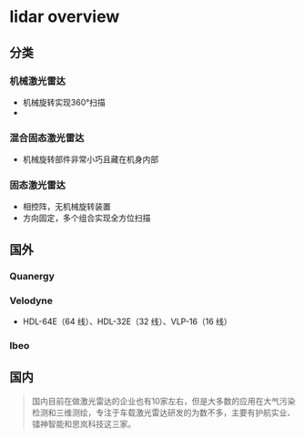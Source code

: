 # lidar overview 


## 分类

### 机械激光雷达

* 机械旋转实现360°扫描
* 

### 混合固态激光雷达    

* 机械旋转部件非常小巧且藏在机身内部

### 固态激光雷达

* 相控阵，无机械旋转装置
* 方向固定，多个组合实现全方位扫描

## 国外

### Quanergy

### Velodyne

* HDL-64E（64 线）、HDL-32E（32 线）、VLP-16（16 线）



### Ibeo

## 国内

> 国内目前在做激光雷达的企业也有10家左右，但是大多数的应用在大气污染检测和三维测绘，专注于车载激光雷达研发的为数不多，主要有护航实业、镭神智能和思岚科技这三家。
